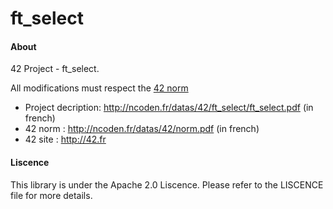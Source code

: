 ft_select
=====

#### About
42 Project - ft_select.

All modifications must respect the [42 norm](http://ncoden.fr/datas/42/norm.pdf)
* Project decription: http://ncoden.fr/datas/42/ft_select/ft_select.pdf (in french)
* 42 norm : http://ncoden.fr/datas/42/norm.pdf (in french)
* 42 site : http://42.fr

#### Liscence
This library is under the Apache 2.0 Liscence.
Please refer to the LISCENCE file for more details.
